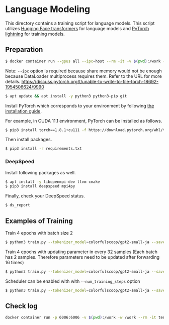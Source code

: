 # Language Modeling

This directory contains a training script for language models.
This script utilizes [Hugging Face transformers](https://github.com/huggingface/transformers) for language models and [PyTorch lightning](https://github.com/PyTorchLightning/pytorch-lightning) for training models.

## Preparation

```sh
$ docker container run --gpus all --ipc=host --rm -it -v $(pwd):/work -w /work nvidia/cuda:11.1-devel-ubuntu20.04 bash
```

Note: `--ipc` option is required because share memory would not be enough because DataLoader multiprocess requires them. Refer to the URL for more details. https://discuss.pytorch.org/t/unable-to-write-to-file-torch-18692-1954506624/9990

```sh
$ apt update && apt install -y python3 python3-pip git
```

Install PyTorch which corresponds to your environment by following [the installation guide](https://pytorch.org/get-started/locally/).

For example, in CUDA 11.1 environment, PyTorch can be installed as follows.

 ```sh
$ pip3 install torch==1.8.1+cu111 -f https://download.pytorch.org/whl/torch_stable.html
```

Then install packages.

```sh
$ pip3 install -r requirements.txt
```

### DeepSpeed

Install following packages as well.

```sh
$ apt install -y libopenmpi-dev llvm cmake
$ pip3 install deepspeed mpi4py
```

Finally, check your DeepSpeed status.

```sh
$ ds_report
```

## Examples of Training

Train 4 epochs with batch size 2

```sh
$ python3 train.py --tokenizer_model=colorfulscoop/gpt2-small-ja --save_model_dir=model --train_file=data/train.txt --valid_file=data/valid.txt --gpus=1 --precision=16 --lr=1e-4 --seed=1000 --max_epochs=4 --batch_size 2
```

Train 4 epochs with updating parameter in every 32 samples (Each batch has 2 samples. Therefore parameters need to be updated after forwarding 16 times)

```sh
$ python3 train.py --tokenizer_model=colorfulscoop/gpt2-small-ja --save_model_dir=model --train_file=data/train.txt --valid_file=data/valid.txt --gpus=1 --precision=16 --lr=1e-4 --seed=1000 --max_epochs=4 --batch_size 2 --accumulate_grad_batches 16
```

Scheduler can be enabled with with `--num_training_steps` option

```sh
$ python3 train.py --tokenizer_model=colorfulscoop/gpt2-small-ja --save_model_dir=model --train_file=data/train.txt --valid_file=data/valid.txt --gpus=1 --precision=16 --lr=1e-4 --seed=1000 --max_epochs=4 --batch_size 2 --accumulate_grad_batches 16 --num_training_steps 1000000
```

## Check log

```sh
docker container run -p 6006:6006 -v $(pwd):/work -w /work --rm -it tensorflow/tensorflow:2.4.1-gpu tensorboard --logdir lightning_logs --host 0.0.0.0
```
